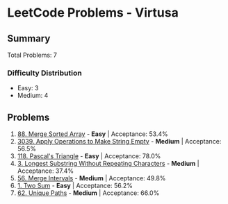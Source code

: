 # LeetCode Problems - Virtusa

## Summary
Total Problems: 7

### Difficulty Distribution

- Easy: 3
- Medium: 4

## Problems

1. [88. Merge Sorted Array](https://leetcode.com/problems/merge-sorted-array/) - **Easy** | Acceptance: 53.4%
2. [3039. Apply Operations to Make String Empty](https://leetcode.com/problems/apply-operations-to-make-string-empty/) - **Medium** | Acceptance: 56.5%
3. [118. Pascal's Triangle](https://leetcode.com/problems/pascals-triangle/) - **Easy** | Acceptance: 78.0%
4. [3. Longest Substring Without Repeating Characters](https://leetcode.com/problems/longest-substring-without-repeating-characters/) - **Medium** | Acceptance: 37.4%
5. [56. Merge Intervals](https://leetcode.com/problems/merge-intervals/) - **Medium** | Acceptance: 49.8%
6. [1. Two Sum](https://leetcode.com/problems/two-sum/) - **Easy** | Acceptance: 56.2%
7. [62. Unique Paths](https://leetcode.com/problems/unique-paths/) - **Medium** | Acceptance: 66.0%